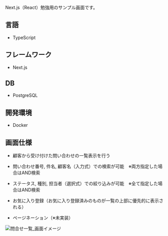 Next.js（React）勉強用のサンプル画面です。

## 言語

* TypeScript

## フレームワーク

* Next.js

## DB

* PostgreSQL

## 開発環境

* Docker

## 画面仕様

* 顧客から受け付けた問い合わせの一覧表示を行う
* 問い合わせ番号, 件名, 顧客名（入力式）での検索が可能　※両方指定した場合はAND検索
* ステータス, 種別, 担当者（選択式）での絞り込みが可能　※全て指定した場合はAND検索
* お気に入り登録（お気に入り登録済みのものが一覧の上部に優先的に表示される）

* ページネーション（※未実装）

![問合せ一覧_画面イメージ](
https://github.com/rei-tanaka822/next-sample/assets/149063727/ee1f218a-fa18-4171-aeae-873443f0f286)
